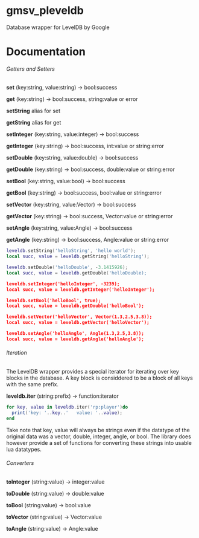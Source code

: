 gmsv_pleveldb
=============

Database wrapper for LevelDB by Google


Documentation
=============

<h6>Getters and Setters</h6>

<strong>set</strong> (key:string, value:string) -> bool:success

<strong>get</strong> (key:string) -> bool:success, string:value or error

<strong>setString</strong> alias for set

<strong>getString</strong> alias for get

<strong>setInteger</strong> (key:string, value:integer) -> bool:success

<strong>getInteger</strong> (key:string) -> bool:success, int:value or string:error

<strong>setDouble</strong> (key:string, value:double) -> bool:success

<strong>getDouble</strong> (key:string) -> bool:success, double:value or string:error

<strong>setBool</strong> (key:string, value:bool) -> bool:success

<strong>getBool</strong> (key:string) -> bool:success, bool:value or string:error

<strong>setVector</strong> (key:string, value:Vector) -> bool:success

<strong>getVector</strong> (key:string) -> bool:success, Vector:value or string:error

<strong>setAngle</strong> (key:string, value:Angle) -> bool:success

<strong>getAngle</strong> (key:string) -> bool:success, Angle:value or string:error

```lua
leveldb.setString('helloString', 'hello world');
local succ, value = leveldb.getString('helloString');

leveldb.setDouble('helloDouble', -3.1415926);
local succ, value = leveldb.getDouble('helloDouble);

leveldb.setInteger('helloInteger', -3239);
local succ, value = leveldb.getInteger('helloInteger');

leveldb.setBool('helloBool', true);
local succ, value = leveldb.getDouble('helloBool');

leveldb.setVector('helloVector', Vector(1.3,2.5,3.8));
local succ, value = leveldb.getVector('helloVector');

leveldb.setAngle('helloAngle', Angle(1.3,2.5,3.8));
local succ, value = leveldb.getAngle('helloAngle');
```

<h6>Iteration</h6>
The LevelDB wrapper provides a special iterator for iterating over key blocks in the database. A key block is considdered to be a block of all keys with the same prefix. 

<strong>leveldb.iter</strong> (string:prefix) -> function:iterator

```Lua
for key, value in leveldb.iter('rp:player')do
  print('key: '..key..'   value: '..value);
end
```
Take note that key, value will always be strings even if the datatype of the original data was a vector, double, integer, angle, or bool. The library does however provide a set of functions for converting these strings into usable lua datatypes.

<h6>Converters</h6>

<strong>toInteger</strong> (string:value) -> integer:value

<strong>toDouble</strong> (string:value) -> double:value

<strong>toBool</strong> (string:value) -> bool:value

<strong>toVector</strong> (string:value) -> Vector:value

<strong>toAngle</strong> (string:value) -> Angle:value
